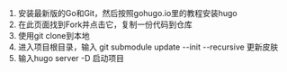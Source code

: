 1. 安装最新版的Go和Git，然后按照gohugo.io里的教程安装hugo
2. 在此页面找到Fork并点击它，复制一份代码到仓库
3. 使用git clone到本地
4. 进入项目根目录，输入 git submodule update --init --recursive  更新皮肤
5. 输入hugo server -D 启动项目
